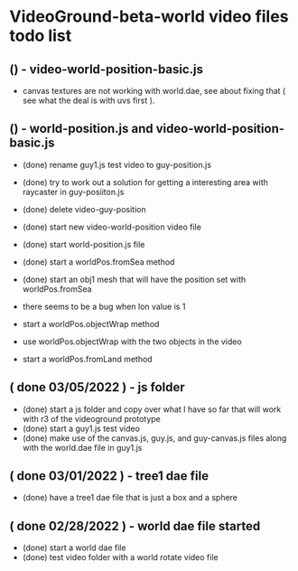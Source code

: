 # VideoGround-beta-world video files todo list

## () - video-world-position-basic.js
* canvas textures are not working with world.dae, see about fixing that ( see what the deal is with uvs first ).

## () - world-position.js and video-world-position-basic.js 
* (done) rename guy1.js test video to guy-position.js
* (done) try to work out a solution for getting a interesting area with raycaster in guy-posiiton.js
* (done) delete video-guy-position
* (done) start new video-world-position video file
* (done) start world-position.js file

* (done) start a worldPos.fromSea method
* (done) start an obj1 mesh that will have the position set with worldPos.fromSea
* there seems to be a bug when lon value is 1

* start a worldPos.objectWrap method
* use worldPos.objectWrap with the two objects in the video
* start a worldPos.fromLand method


## ( done 03/05/2022 ) - js folder
* (done) start a js folder and copy over what I have so far that will work with r3 of the videoground prototype
* (done) start a guy1.js test video
* (done) make use of the canvas.js, guy.js, and guy-canvas.js files along with the world.dae file in guy1.js

## ( done 03/01/2022 ) - tree1 dae file
* (done) have a tree1 dae file that is just a box and a sphere

## ( done 02/28/2022 ) - world dae file started
* (done) start a world dae file
* (done) test video folder with a world rotate video file
